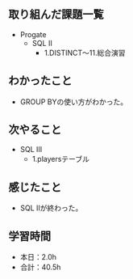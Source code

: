 ## 取り組んだ課題一覧
- Progate
  - SQL II
    - 1.DISTINCT〜11.総合演習
## わかったこと
- GROUP BYの使い方がわかった。
## 次やること
- SQL Ⅲ
  - 1.playersテーブル
## 感じたこと
- SQL IIが終わった。
## 学習時間
- 本日：2.0h
- 合計：40.5h
